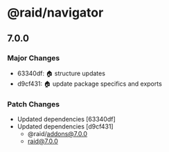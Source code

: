 # @raid/navigator

## 7.0.0

### Major Changes

- 63340df: :house: structure updates
- d9cf431: :house: update package specifics and exports

### Patch Changes

- Updated dependencies [63340df]
- Updated dependencies [d9cf431]
  - @raid/addons@7.0.0
  - raid@7.0.0
